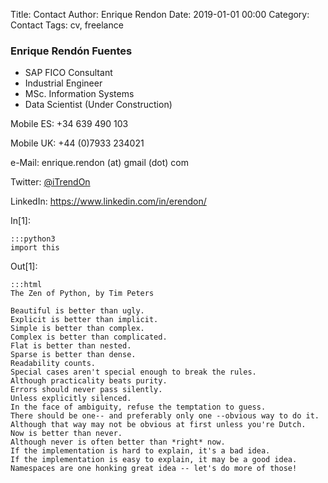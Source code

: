 Title: Contact
Author: Enrique Rendon
Date: 2019-01-01 00:00
Category: Contact
Tags: cv, freelance

### Enrique Rendón Fuentes
- SAP FICO Consultant
- Industrial Engineer
- MSc. Information Systems
- Data Scientist (Under Construction)

Mobile ES: +34 639 490 103

Mobile UK: +44 (0)7933 234021

e-Mail: enrique.rendon (at) gmail (dot) com

Twitter: [@iTrendOn](https://twitter.com/iTrendOn)

LinkedIn: https://www.linkedin.com/in/erendon/


In[1]:

    :::python3
    import this

Out[1]:

    :::html
    The Zen of Python, by Tim Peters

    Beautiful is better than ugly.
    Explicit is better than implicit.
    Simple is better than complex.
    Complex is better than complicated.
    Flat is better than nested.
    Sparse is better than dense.
    Readability counts.
    Special cases aren't special enough to break the rules.
    Although practicality beats purity.
    Errors should never pass silently.
    Unless explicitly silenced.
    In the face of ambiguity, refuse the temptation to guess.
    There should be one-- and preferably only one --obvious way to do it.
    Although that way may not be obvious at first unless you're Dutch.
    Now is better than never.
    Although never is often better than *right* now.
    If the implementation is hard to explain, it's a bad idea.
    If the implementation is easy to explain, it may be a good idea.
    Namespaces are one honking great idea -- let's do more of those!
